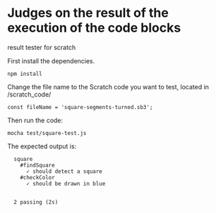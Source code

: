 # Judges on the result of the execution of the code blocks
result tester for scratch

First install the dependencies. 

```code
npm install 
```

Change the file name to the Scratch code you want to test, located in /scratch_code/
```code
const fileName = 'square-segments-turned.sb3';
```

Then run the code:
```code
mocha test/square-test.js
```

The expected output is:

```code
  square
    #findSquare
      ✓ should detect a square
    #checkColor
      ✓ should be drawn in blue


  2 passing (2s)
```
